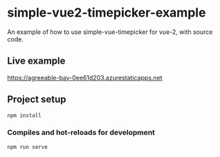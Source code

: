 # simple-vue2-timepicker-example
An example of how to use simple-vue-timepicker for vue-2, with source code.

## Live example 
https://agreeable-bay-0ee61d203.azurestaticapps.net

## Project setup
```
npm install
```

### Compiles and hot-reloads for development
```
npm run serve
```
